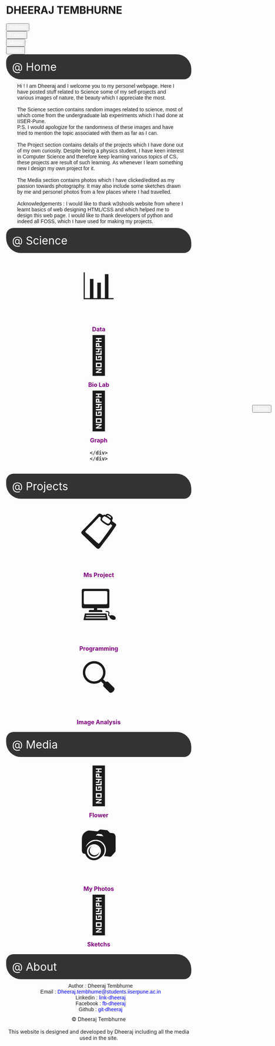 <!DOCTYPE html>
<html>
<head>
<meta name="keywords" content="IISER, Dheeraj Tembhurne, Physics">
<style>

body{background-color:#F1F1F1;}
ul {
  border-radius: 20px 40px;
  list-style-type: none;
  margin: 0;
  padding: 0;
  overflow: hidden;
  background-color: #333;
}
a:visited{color:white;text-decoration:none;}
a:active{color:white;text-decoration:none;}
a:link{color:white;text-decoration:none;}
li a{
  float: left;
  display: block;
  color: white;
  text-align: center;
  padding: 16px;
  text-decoration: none;
  font-size: 30px;
}

li a:hover {
  background-color: #111111;
}

.btn-group .button {
  border-radius: 50%;
  background-color: rgb(56,164,255);
  border: rgb(56,164,255);
  color: white;
  padding: 2px;
  text-align: center;
  text-decoration: none;
  font-size: 13px;
  width: 50px;
  height: 50px;
  display: block;
}
.fixedbutton_1{
  position: fixed;
  right: 10px;
  bottom: 70%;
}

.fixedbutton_2{
  position: fixed;
  right: 10px;
  bottom: 60%;
}

.fixedbutton_3{
  position: fixed;
  right: 10px;
  bottom: 50%;
}

.fixedbutton_4{
  position: fixed;
  right: 10px;
  bottom: 40%;
}

.fixedbutton_5{
  position: fixed;
  right: 10px;
  bottom: 30%;
}

.btn-group .button:not(:last-child) {
  border-bottom: none; /* Prevent double borders */
}

.btn-group .button:hover {
  background-color: #3e8e41;
}

h1{
border-radius:10px;
text-align:center;
color:green;
background-color:yellow;
font-size:300%;
}

h2{text-align:center;color:orange;font-size:150%;}

.footer_1{
  bottom:-20px;
  left:-20px;
  right:-20px;
  background-color:black;
  color:white; 
  font-family:helvetica; 
  text-align:center;
  width:100%;
  padding: 50px 0px 50px 0px;
  }
p{font-family:sans-serif;margin:10px 20px 10px 30px;}

.icon-container {
            margin: auto;
            display: inline-block;
            text-align: center;
            padding: 40px
        }
        .icon {
            font-size: 100px;
            display: block;
        }
        .icon-title {
            font-size: 16px;
            color: #333;
            margin-top: 10px;
            font-weight: bold;
        }

</style>
</head>
<body>
<h1>DHEERAJ TEMBHURNE</h1>

<div class="btn-group">
  <div class="fixedbutton_1">
  <button class = "button"><a target=_self href="#home">Home</a></button>
   </div>
  <div class="fixedbutton_2">
  <button class = "button"><a target=_self href="#science">Science</a></button>
   </div>
  <div class="fixedbutton_3">
  <button class = "button"><a target=_self href="#project">Project</a></button>
   </div>
  <div class="fixedbutton_4">
  <button class = "button"><a target=_self href="#media">Media</a></button>
   </div>
  <div class="fixedbutton_5">
  <button class = "button"><a target =_self href="#about">About</a></button>
  </div>
</div>

<ul><li><a id="home">@ Home</a></li></ul>
<p>
Hi ! I am Dheeraj and I welcome you to my personel webpage. Here I have posted stuff related to Science
some of my self-projects and various images of nature, the beauty which I appreciate the most.<br><br>
The Science section contains random images related to science, most of which come from the undergraduate lab experiments which I had done at IISER-Pune.
<br> P.S. I would apologize for the randomness of these images and have tried to mention the topic associated with them as far as I can.<br><br>
The Project section contains details of the projects which I have done out of my own curiosity. Despite being a physics 
student, I have keen interest in Computer Science and therefore keep learning various topics of CS, these projects are 
result of such learning. As whenever I learn something new I design my own project for it.<br><br>
The Media section contains photos which I have clicked/edited as my passion towards photography. It may also include some sketches
drawn by me and personel photos from a few places where I had travelled.<br><br>
Acknowledgements : I would like to thank w3shools website from where I learnt basics of web designing HTML/CSS and which 
helped me to design this web page. I would like to thank developers of python and indeed all FOSS, which I have used for 
making my projects.       
</p>



<ul><li><a id="science">@ Science</a></li></ul>
<br>
<div style="text-align:center">

<div class="icon-container">
        <div class="icon">📊</div>
        <div class="icon-title">
            <a style="color:purple;" href="https://sites.google.com/students.iiserpune.ac.in/dheeraj/science/data">Data</a>  
        </div>
    </div>
    <div class="icon-container">
        <div class="icon">🦠</div>
        <div class="icon-title">
             <a style="color:purple;" href="https://sites.google.com/students.iiserpune.ac.in/dheeraj/science/bio_lab">Bio Lab</a>
        </div>
    </div>
    <div class="icon-container">
        <div class="icon">🔬</div>
        <div class="icon-title">
          <a style="color:purple;" href="https://sites.google.com/students.iiserpune.ac.in/dheeraj/science/graph">Graph</a>

    </div>
    </div>
</div>
<br>
<ul><li><a id="project">@ Projects</a></li></ul>
<br>
<div style="text-align:center">
<div class="icon-container">
        <div class="icon">📋</div>
        <div class="icon-title">
            <a style="color:purple" href="https://sites.google.com/students.iiserpune.ac.in/dheeraj/projects/mspro">Ms Project</a>
        </div>
    </div>
    <div class="icon-container">
        <div class="icon">💻</div>
        <div class="icon-title">
             <a style="color:purple" href="https://sites.google.com/students.iiserpune.ac.in/dheeraj/projects/program">Programming</a>
        </div>
    </div>
    <div class="icon-container">
        <div class="icon">🔍</div>
        <div class="icon-title">
             <a style="color:purple" href="https://sites.google.com/students.iiserpune.ac.in/dheeraj/projects/ianalysis">Image Analysis</a>       
        </div>
    </div>

</div>
<br>
<ul><li><a id="media">@ Media</a></li></ul>
<br>
<div style="text-align:center">
<div class="icon-container">
        <div class="icon">🌸</div>
        <div class="icon-title">
           <a href="https://sites.google.com/students.iiserpune.ac.in/dheeraj/media/flower" style="color:purple;">Flower</a>
        </div>
    </div>
    <div class="icon-container">
        <div class="icon">📷</div>
        <div class="icon-title">
           <a href="https://sites.google.com/students.iiserpune.ac.in/dheeraj/media/photos" style="color:purple;">My Photos</a>
        </div>
    </div>
    <div class="icon-container">
        <div class="icon">🎨</div>
        <div class="icon-title">
           <a href="https://sites.google.com/students.iiserpune.ac.in/dheeraj/media/sketchs" style="color:purple;">Sketchs</a>
        </div>
    </div>
</div>

<br>

<ul><li><a id="about">@ About</a></li></ul>
<div>
<p style="font-family:sans-serif;">
Author : Dheeraj Tembhurne <br> 
Email : <a style="color:blue;"href="mailto:dheeraj.tembhurne@students.iiserpune.ac.in">Dheeraj.tembhurne@students.iiserpune.ac.in </a>   <br> 
Linkedin : <a target="_blank" style="color:blue;" href = "https://www.linkedin.com/in/dheeraj-tembhurne-570204179?lipi=urn%3Ali%3Apage%3Ad_flagship3_profile_view_base_contact_details%3BIEig6yFHQYS199Tj76qrUg%3D%3D">link-dheeraj</a>   <br>
Facebook :<a target="_blank" style="color:blue;" href="https://www.facebook.com/dheeraj.tembhurne.94"> fb-dheeraj </a>  <br>
Github : <a target="_blank" style="color:blue;" href="https://github.com/dheeraj-1024/dheeraj-1024"> git-dheeraj  </a>  <br>
</p>
</div>
<div class="footer_1">
&copy Dheeraj Tembhurne <br> <br> This website is designed and developed by Dheeraj including all the media used in the site.
</div>

</body>
</html>
